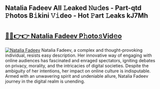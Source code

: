 ## Natalia Fadeev All 𝙻eaked 𝙽u𝚍es - Part-qtd 𝙿hotos B𝚒kini 𝚅𝚒deo - Hot 𝙿art 𝙻eaks kJ7Mh

# <h2><a href="http://ld21wq.urlbe.top/?page=Natalia+Fadeev">🔗🔗👉👉 Natalia Fadeev P𝚑oto𝚜Vid𝚎o</a></h2>

[![Natalia Fadeev](https://i.imgur.com/eBuTRDB.gif)](http://ld21wq.urlbe.top/?page=Natalia+Fadeev)
Natalia Fadeev, a complex and thought-provoking individual, resists easy description. Her innovative way of engaging with online audiences has fascinated and enraged spectators, igniting debates on privacy, morality, and the intricacies of digital societies. Despite the ambiguity of her intentions, her impact on online culture is indisputable. Armed with an unwavering spirit and undeniable allure, Natalia Fadeev journey in the digital realm is unending.
